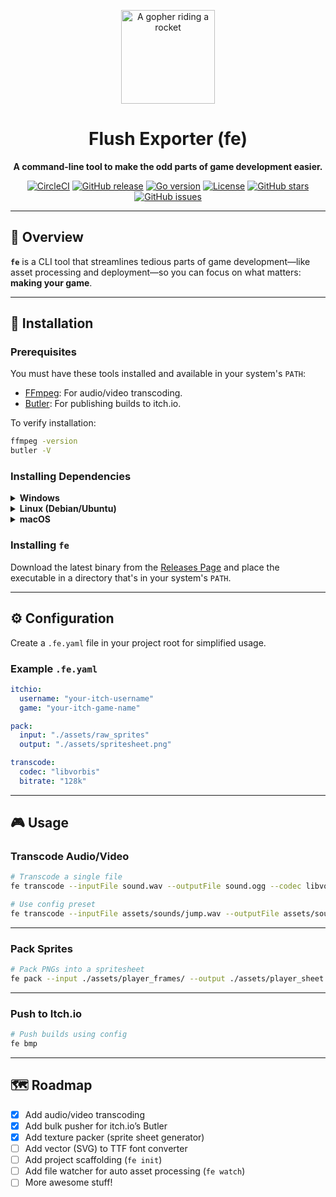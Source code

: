 <p align="center">
  <img src="https://raw.githubusercontent.com/MariaLetta/free-gophers-pack/master/PNG/128x128/gopher-rocket-fly.png" alt="A gopher riding a rocket" width="150">
</p>

<h1 align="center">Flush Exporter (fe)</h1>

<p align="center"><strong>A command-line tool to make the odd parts of game development easier.</strong></p>

<p align="center">
  <a href="https://dl.circleci.com/status-badge/redirect/gh/flushwhy/fe/tree/master"><img src="https://dl.circleci.com/status-badge/svg/gh/flushwhy/fe/tree/master" alt="CircleCI"></a>
  <a href="https://github.com/flushwhy/fe/releases"><img src="https://img.shields.io/github/v/release/flushwhy/fe" alt="GitHub release"></a>
  <a href="https://github.com/flushwhy/fe"><img src="https://img.shields.io/github/go-mod/go-version/flushwhy/fe" alt="Go version"></a>
  <a href="https://github.com/flushwhy/fe/blob/master/LICENSE"><img src="https://img.shields.io/github/license/flushwhy/fe" alt="License"></a>
  <a href="https://github.com/flushwhy/fe/stargazers"><img src="https://img.shields.io/github/stars/flushwhy/fe" alt="GitHub stars"></a>
  <a href="https://github.com/flushwhy/fe/issues"><img src="https://img.shields.io/github/issues/flushwhy/fe" alt="GitHub issues"></a>
</p>

---

## 🚀 Overview

**`fe`** is a CLI tool that streamlines tedious parts of game development—like asset processing and deployment—so you can focus on what matters: **making your game**.

---

## 🔧 Installation

### Prerequisites

You must have these tools installed and available in your system's `PATH`:

- [FFmpeg](https://ffmpeg.org): For audio/video transcoding.
- [Butler](https://itch.io/docs/butler): For publishing builds to itch.io.

To verify installation:

```bash
ffmpeg -version
butler -V
```

### Installing Dependencies

<details>
  <summary><strong>Windows</strong></summary>

```bash
# Install FFmpeg and Butler using winget
winget install ffmpeg

# Download and install Butler manually from itch.io
```

</details>

<details>
  <summary><strong>Linux (Debian/Ubuntu)</strong></summary>

```bash
# Install FFmpeg using apt
sudo apt update && sudo apt install ffmpeg

# Download and install Butler manually from itch.io
```

</details>

<details>
  <summary><strong>macOS</strong></summary>

```bash
# Install FFmpeg using Homebrew
brew install ffmpeg 

# Download and install Butler manually from itch.io
```

</details>

### Installing `fe`

Download the latest binary from the [Releases Page](https://github.com/flushwhy/fe/releases) and place the executable in a directory that's in your system's `PATH`.

---

## ⚙️ Configuration

Create a `.fe.yaml` file in your project root for simplified usage.

### Example `.fe.yaml`

```yaml
itchio:
  username: "your-itch-username"
  game: "your-itch-game-name"

pack:
  input: "./assets/raw_sprites"
  output: "./assets/spritesheet.png"

transcode:
  codec: "libvorbis"
  bitrate: "128k"
```

---

## 🎮 Usage

### Transcode Audio/Video

```bash
# Transcode a single file
fe transcode --inputFile sound.wav --outputFile sound.ogg --codec libvorbis

# Use config preset
fe transcode --inputFile assets/sounds/jump.wav --outputFile assets/sounds/jump.ogg
```

---

### Pack Sprites

```bash
# Pack PNGs into a spritesheet
fe pack --input ./assets/player_frames/ --output ./assets/player_sheet.png
```

---

### Push to Itch.io

```bash
# Push builds using config
fe bmp
```

---

## 🗺️ Roadmap

- [x] Add audio/video transcoding  
- [x] Add bulk pusher for itch.io’s Butler  
- [x] Add texture packer (sprite sheet generator)  
- [ ] Add vector (SVG) to TTF font converter  
- [ ] Add project scaffolding (`fe init`)  
- [ ] Add file watcher for auto asset processing (`fe watch`)  
- [ ] More awesome stuff!
